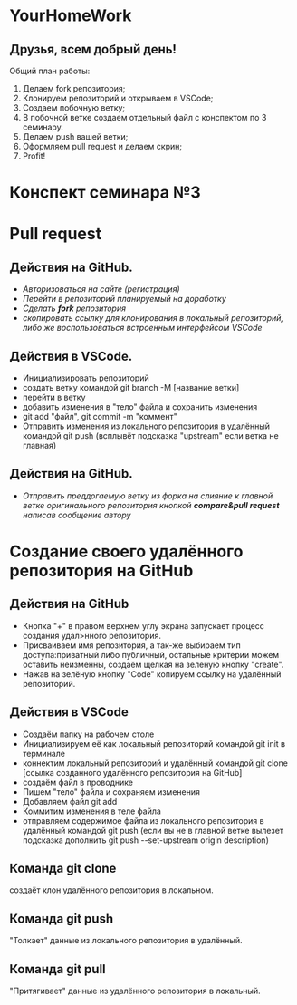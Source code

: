 # YourHomeWork

## Друзья, всем добрый день! 
Общий план работы:
1. Делаем fork репозитория;
2. Клонируем репозиторий и открываем в VSCode;
3. Создаем побочную ветку;
4. В побочной ветке создаем отдельный файл с конспектом по 3 семинару.
5. Делаем push вашей ветки;
6. Оформляем pull request и делаем скрин;
7. Profit!

# Конспект семинара №3

# Pull request
## Действия на GitHub.
* *Авторизоваться на сайте (регистрация)*
* *Перейти в репозиторий планируемый на доработку*
* *Сделать *__fork__* репозитория*
* *скопировать ссылку для клонирования в локальный репозиторий, либо же воспользоваться встроенным интерфейсом VSCode*

## Действия в VSCode.
* Инициализировать репозиторий
* создать ветку командой git branch -M [название ветки]
* перейти в ветку
* добавить изменения в "тело" файла и сохранить изменения
* git add "файл", git commit -m "коммент"
* Отправить изменения из локального репозитория в удалённый командой git push (всплывёт подсказка "upstream" если ветка не главная)

## Действия на GitHub.
* *Отправить преддогаемую ветку из форка на слияние к главной ветке оригинального репозитория кнопкой _**compare&pull request**_ написав сообщение автору*

# Создание своего удалённого репозитория на GitHub
## Действия на GitHub
* Кнопка "+" в правом верхнем углу экрана запускает процесс создания удал>нного репозитория.
* Присваиваем имя репозитория, а так-же выбираем тип доступа:приватный либо публичный, остальные критерии можем оставить неизменны, создаём щелкая на зеленую кнопку "create".
* Нажав на зелёную кнопку "Code" копируем ссылку на удалённый репозиторий.
## Действия в VSCode
* Создаём папку на рабочем столе 
* Инициализируем её как локальный репозиторий командой git init  в терминале 
* коннектим локальный репозиторий и удалённый командой git clone [ссылка созданного удалённого репозитория на GitHub]
* создаём файл в проводнике
* Пишем "тело" файла и сохраняем изменения
* Добавляем файл git add
* Коммитим изменения в теле файла
* отправляем содержимое файла из локального репозитория в удалённый командой git push (если вы не в главной ветке вылезет подсказка дополнить git push --set-upstream origin description)

## Команда git clone
создаёт клон удалённого репозитория в локальном.
## Команда git push
"Толкает" данные из локального репозитория в удалённый.
## Команда git pull
"Притягивает" данные из удалённого репозитория в локальный.